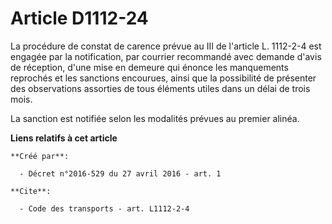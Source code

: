 # Article D1112-24

La procédure de constat de carence prévue au III de l'article L. 1112-2-4 est engagée par la notification, par courrier
recommandé avec demande d'avis de réception, d'une mise en demeure qui énonce les manquements reprochés et les sanctions
encourues, ainsi que la possibilité de présenter des observations assorties de tous éléments utiles dans un délai de trois
mois. 

La sanction est notifiée selon les modalités prévues au premier alinéa.

**Liens relatifs à cet article**

	**Créé par**:

	  - Décret n°2016-529 du 27 avril 2016 - art. 1

	**Cite**:

	  - Code des transports - art. L1112-2-4

